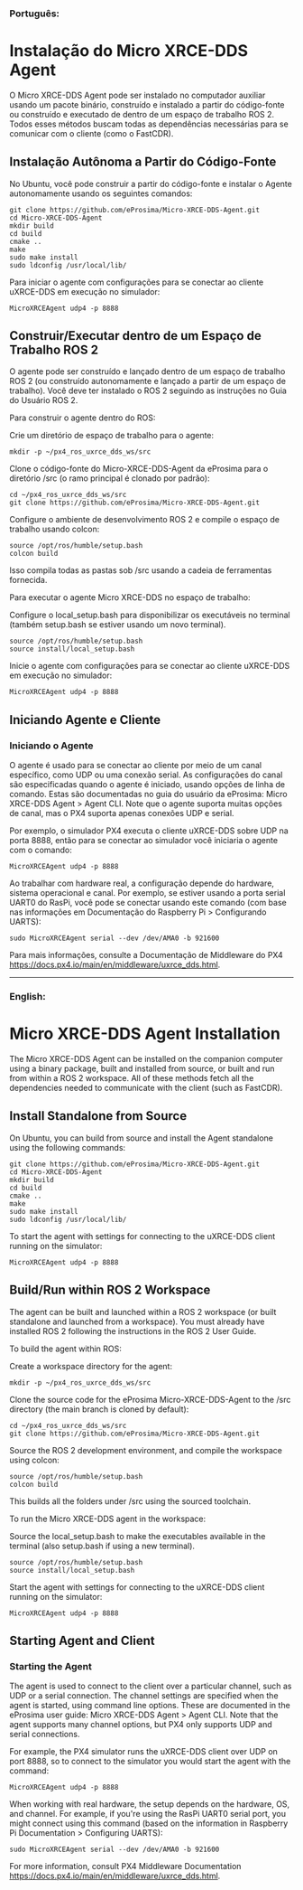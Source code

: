 ### Português:

# Instalação do Micro XRCE-DDS Agent

O Micro XRCE-DDS Agent pode ser instalado no computador auxiliar usando um pacote binário, construído e instalado a partir do código-fonte ou construído e executado de dentro de um espaço de trabalho ROS 2. Todos esses métodos buscam todas as dependências necessárias para se comunicar com o cliente (como o FastCDR).

## Instalação Autônoma a Partir do Código-Fonte
No Ubuntu, você pode construir a partir do código-fonte e instalar o Agente autonomamente usando os seguintes comandos:

```
git clone https://github.com/eProsima/Micro-XRCE-DDS-Agent.git
cd Micro-XRCE-DDS-Agent
mkdir build
cd build
cmake ..
make
sudo make install
sudo ldconfig /usr/local/lib/
```
Para iniciar o agente com configurações para se conectar ao cliente uXRCE-DDS em execução no simulador:

```
MicroXRCEAgent udp4 -p 8888
```

## Construir/Executar dentro de um Espaço de Trabalho ROS 2
O agente pode ser construído e lançado dentro de um espaço de trabalho ROS 2 (ou construído autonomamente e lançado a partir de um espaço de trabalho). Você deve ter instalado o ROS 2 seguindo as instruções no Guia do Usuário ROS 2.

Para construir o agente dentro do ROS:

Crie um diretório de espaço de trabalho para o agente:

```
mkdir -p ~/px4_ros_uxrce_dds_ws/src
```
Clone o código-fonte do Micro-XRCE-DDS-Agent da eProsima para o diretório /src (o ramo principal é clonado por padrão):

```
cd ~/px4_ros_uxrce_dds_ws/src
git clone https://github.com/eProsima/Micro-XRCE-DDS-Agent.git
```
Configure o ambiente de desenvolvimento ROS 2 e compile o espaço de trabalho usando colcon:

```
source /opt/ros/humble/setup.bash
colcon build
```

Isso compila todas as pastas sob /src usando a cadeia de ferramentas fornecida.

Para executar o agente Micro XRCE-DDS no espaço de trabalho:

Configure o local_setup.bash para disponibilizar os executáveis no terminal (também setup.bash se estiver usando um novo terminal).

```
source /opt/ros/humble/setup.bash
source install/local_setup.bash
```
Inicie o agente com configurações para se conectar ao cliente uXRCE-DDS em execução no simulador:

```
MicroXRCEAgent udp4 -p 8888
```

## Iniciando Agente e Cliente
### Iniciando o Agente
O agente é usado para se conectar ao cliente por meio de um canal específico, como UDP ou uma conexão serial. As configurações do canal são especificadas quando o agente é iniciado, usando opções de linha de comando. Estas são documentadas no guia do usuário da eProsima: Micro XRCE-DDS Agent > Agent CLI. Note que o agente suporta muitas opções de canal, mas o PX4 suporta apenas conexões UDP e serial.

Por exemplo, o simulador PX4 executa o cliente uXRCE-DDS sobre UDP na porta 8888, então para se conectar ao simulador você iniciaria o agente com o comando:

```
MicroXRCEAgent udp4 -p 8888
```
Ao trabalhar com hardware real, a configuração depende do hardware, sistema operacional e canal. Por exemplo, se estiver usando a porta serial UART0 do RasPi, você pode se conectar usando este comando (com base nas informações em Documentação do Raspberry Pi > Configurando UARTS):

```
sudo MicroXRCEAgent serial --dev /dev/AMA0 -b 921600
```
Para mais informações, consulte a Documentação de Middleware do PX4 https://docs.px4.io/main/en/middleware/uxrce_dds.html.

***

### English:
# Micro XRCE-DDS Agent Installation
The Micro XRCE-DDS Agent can be installed on the companion computer using a binary package, built and installed from source, or built and run from within a ROS 2 workspace. All of these methods fetch all the dependencies needed to communicate with the client (such as FastCDR).

## Install Standalone from Source
On Ubuntu, you can build from source and install the Agent standalone using the following commands:

```
git clone https://github.com/eProsima/Micro-XRCE-DDS-Agent.git
cd Micro-XRCE-DDS-Agent
mkdir build
cd build
cmake ..
make
sudo make install
sudo ldconfig /usr/local/lib/
```
To start the agent with settings for connecting to the uXRCE-DDS client running on the simulator:

```
MicroXRCEAgent udp4 -p 8888
```
## Build/Run within ROS 2 Workspace
The agent can be built and launched within a ROS 2 workspace (or built standalone and launched from a workspace). You must already have installed ROS 2 following the instructions in the ROS 2 User Guide.

To build the agent within ROS:

Create a workspace directory for the agent:

```
mkdir -p ~/px4_ros_uxrce_dds_ws/src
```
Clone the source code for the eProsima Micro-XRCE-DDS-Agent to the /src directory (the main branch is cloned by default):

```
cd ~/px4_ros_uxrce_dds_ws/src
git clone https://github.com/eProsima/Micro-XRCE-DDS-Agent.git
```
Source the ROS 2 development environment, and compile the workspace using colcon:

```
source /opt/ros/humble/setup.bash
colcon build
```
This builds all the folders under /src using the sourced toolchain.

To run the Micro XRCE-DDS agent in the workspace:

Source the local_setup.bash to make the executables available in the terminal (also setup.bash if using a new terminal).
```
source /opt/ros/humble/setup.bash
source install/local_setup.bash
```
Start the agent with settings for connecting to the uXRCE-DDS client running on the simulator:

```
MicroXRCEAgent udp4 -p 8888
```
## Starting Agent and Client
### Starting the Agent
The agent is used to connect to the client over a particular channel, such as UDP or a serial connection. The channel settings are specified when the agent is started, using command line options. These are documented in the eProsima user guide: Micro XRCE-DDS Agent > Agent CLI. Note that the agent supports many channel options, but PX4 only supports UDP and serial connections.

For example, the PX4 simulator runs the uXRCE-DDS client over UDP on port 8888, so to connect to the simulator you would start the agent with the command:

```
MicroXRCEAgent udp4 -p 8888
```
When working with real hardware, the setup depends on the hardware, OS, and channel. For example, if you're using the RasPi UART0 serial port, you might connect using this command (based on the information in Raspberry Pi Documentation > Configuring UARTS):

```
sudo MicroXRCEAgent serial --dev /dev/AMA0 -b 921600
```
For more information, consult PX4 Middleware Documentation https://docs.px4.io/main/en/middleware/uxrce_dds.html.

